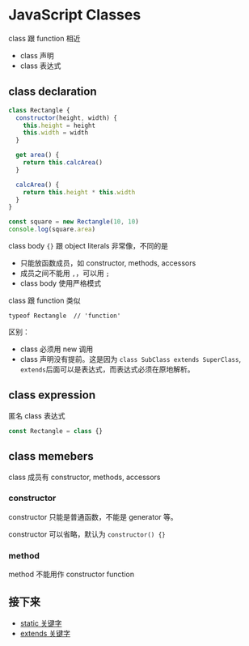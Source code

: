 # JavaScript Classes

class 跟 function 相近

- class 声明
- class 表达式

## class declaration

```js
class Rectangle {
  constructor(height, width) {
    this.height = height
    this.width = width
  }

  get area() {
    return this.calcArea()
  }

  calcArea() {
    return this.height * this.width
  }
}

const square = new Rectangle(10, 10)
console.log(square.area)
```

class body `{}` 跟 object literals 非常像，不同的是

- 只能放函数成员，如 constructor, methods, accessors
- 成员之间不能用 `,`，可以用 `;`
- class body 使用严格模式

class 跟 function 类似

```
typeof Rectangle  // 'function'
```

区别：

- class 必须用 new 调用
- class 声明没有提前。这是因为 `class SubClass extends SuperClass`, `extends`后面可以是表达式，而表达式必须在原地解析。

## class expression

匿名 class 表达式

```js
const Rectangle = class {}
```

## class memebers

class 成员有 constructor, methods, accessors

### constructor

constructor 只能是普通函数，不能是 generator 等。

constructor 可以省略，默认为 `constructor() {}`

### method

method 不能用作 constructor function

## 接下来

- [static 关键字](./static.md)
- [extends 关键字](./extends.md)
